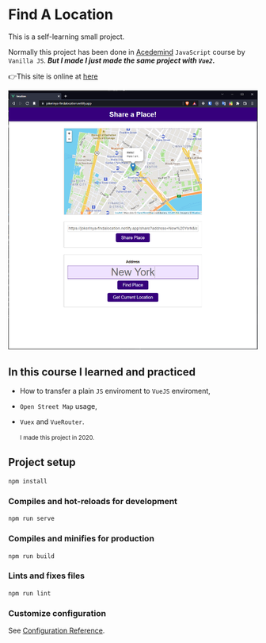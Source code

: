 # Find A Location 

This is a self-learning small project. 

Normally this project has been done in <a href="https://www.udemy.com/course/javascript-the-complete-guide-2020-beginner-advanced/" target="_blank">Acedemind</a> `JavaScript` course by `Vanilla JS`. ***But I made I just made the same project with `Vue2`.***

👉This site is online at <a href="https://jokerinya-findalocation.netlify.app/" target="_blank">here</a> 

![Capture.PNG](Capture.PNG)


## In this course I learned and practiced

- How to transfer a plain `JS` enviroment to `VueJS` enviroment,
- `Open Street Map` usage,
- `Vuex` and `VueRouter`.  
  
  <small>I made this project in 2020.</small>


## Project setup

```
npm install
```

### Compiles and hot-reloads for development

```
npm run serve
```

### Compiles and minifies for production

```
npm run build
```

### Lints and fixes files

```
npm run lint
```

### Customize configuration

See [Configuration Reference](https://cli.vuejs.org/config/).

